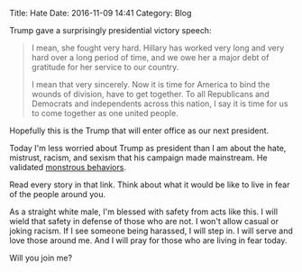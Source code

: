 Title: Hate
Date: 2016-11-09 14:41
Category: Blog

Trump gave a surprisingly presidential victory speech:

> I mean, she fought very hard. Hillary has worked very long and very hard over
> a long period of time, and we owe her a major debt of gratitude for her service
> to our country.
>
> I mean that very sincerely. Now it is time for America to bind the wounds of
> division, have to get together. To all Republicans and Democrats and
> independents across this nation, I say it is time for us to come together as
> one united people.

Hopefully this is the Trump that will enter office as our next president.

Today I'm less worried about Trump as president than I am about the hate,
mistrust, racism, and sexism that his campaign made mainstream. He validated
[monstrous behaviors](https://twitter.com/i/moments/796417517157830656).

Read every story in that link. Think about what it would be like to live in
fear of the people around you.

As a straight white male, I'm blessed with safety from acts like this. I will
wield that safety in defense of those who are not. I won't allow casual or
joking racism. If I see someone being harassed, I will step in. I will serve
and love those around me. And I will pray for those who are living in fear
today.

Will you join me?
